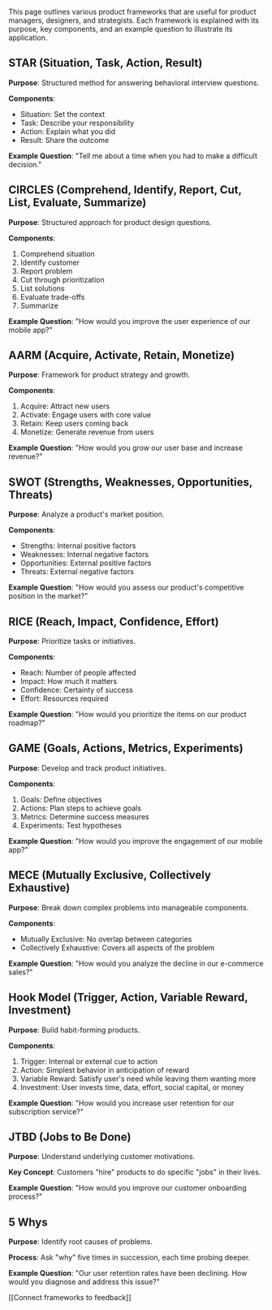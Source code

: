 
This page outlines various product frameworks that are useful for product managers, designers, and strategists. Each framework is explained with its purpose, key components, and an example question to illustrate its application.

## STAR (Situation, Task, Action, Result)

**Purpose**: Structured method for answering behavioral interview questions.

**Components**:
- Situation: Set the context
- Task: Describe your responsibility
- Action: Explain what you did
- Result: Share the outcome

**Example Question**: "Tell me about a time when you had to make a difficult decision."

## CIRCLES (Comprehend, Identify, Report, Cut, List, Evaluate, Summarize)

**Purpose**: Structured approach for product design questions.

**Components**:
1. Comprehend situation
2. Identify customer
3. Report problem
4. Cut through prioritization
5. List solutions
6. Evaluate trade-offs
7. Summarize

**Example Question**: "How would you improve the user experience of our mobile app?"

## AARM (Acquire, Activate, Retain, Monetize)

**Purpose**: Framework for product strategy and growth.

**Components**:
1. Acquire: Attract new users
2. Activate: Engage users with core value
3. Retain: Keep users coming back
4. Monetize: Generate revenue from users

**Example Question**: "How would you grow our user base and increase revenue?"

## SWOT (Strengths, Weaknesses, Opportunities, Threats)

**Purpose**: Analyze a product's market position.

**Components**:
- Strengths: Internal positive factors
- Weaknesses: Internal negative factors
- Opportunities: External positive factors
- Threats: External negative factors

**Example Question**: "How would you assess our product's competitive position in the market?"

## RICE (Reach, Impact, Confidence, Effort)

**Purpose**: Prioritize tasks or initiatives.

**Components**:
- Reach: Number of people affected
- Impact: How much it matters
- Confidence: Certainty of success
- Effort: Resources required

**Example Question**: "How would you prioritize the items on our product roadmap?"

## GAME (Goals, Actions, Metrics, Experiments)

**Purpose**: Develop and track product initiatives.

**Components**:
1. Goals: Define objectives
2. Actions: Plan steps to achieve goals
3. Metrics: Determine success measures
4. Experiments: Test hypotheses

**Example Question**: "How would you improve the engagement of our mobile app?"

## MECE (Mutually Exclusive, Collectively Exhaustive)

**Purpose**: Break down complex problems into manageable components.

**Components**:
- Mutually Exclusive: No overlap between categories
- Collectively Exhaustive: Covers all aspects of the problem

**Example Question**: "How would you analyze the decline in our e-commerce sales?"

## Hook Model (Trigger, Action, Variable Reward, Investment)

**Purpose**: Build habit-forming products.

**Components**:
1. Trigger: Internal or external cue to action
2. Action: Simplest behavior in anticipation of reward
3. Variable Reward: Satisfy user's need while leaving them wanting more
4. Investment: User invests time, data, effort, social capital, or money

**Example Question**: "How would you increase user retention for our subscription service?"

## JTBD (Jobs to Be Done)

**Purpose**: Understand underlying customer motivations.

**Key Concept**: Customers "hire" products to do specific "jobs" in their lives.

**Example Question**: "How would you improve our customer onboarding process?"

## 5 Whys

**Purpose**: Identify root causes of problems.

**Process**: Ask "why" five times in succession, each time probing deeper.

**Example Question**: "Our user retention rates have been declining. How would you diagnose and address this issue?"

[[Connect frameworks to feedback]]
